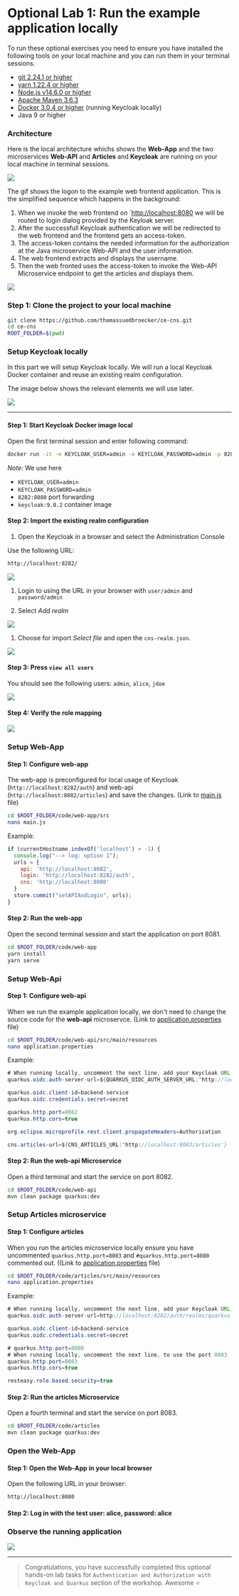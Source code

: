# Optional Lab 1: Run the example application locally

To run these optional exercises you need to ensure you have installed the following tools on your local machine and you can run them in your terminal sessions.

* [git 2.24.1 or higher](https://git-scm.com/book/en/v2/Getting-Started-Installing-Git)
* [yarn 1.22.4 or higher](https://yarnpkg.com)
* [Node.js v14.6.0 or higher](https://nodejs.org/en/)
* [Apache Maven 3.6.3](https://maven.apache.org/ref/3.6.3/maven-embedder/cli.html)
* [Docker 3.0.4 or higher](https://www.docker.com/products/docker-desktop) (running Keycloak locally)
* Java 9 or higher

### Architecture

Here is the local architecture whichs shows the **Web-App** and the two microservices **Web-API** and **Articles** and **Keycloak** are running on your local machine in terminal sessions.

![](images/cns-ce-architecture-local.png)

The gif shows the logon to the example web frontend application. This is the simplified sequence which happens in the background:

1. When we invoke the web frontend on `<http://localhost:8080> we will be routed to login dialog provided by the Keyloak server.
2. After the successfull Keycloak authentication we will be redirected to the web frontend and the frontend gets an access-token.
3. The access-token contains the needed information for the authorization at the Java microservice Web-API and the user information.
4. The web frontend extracts and displays the username.
5. Then the web fronted uses the access-token to invoke the Web-API Microservice endpoint to get the articles and displays them.

![](images/application-sample.gif)

### Step 1: Clone the project to your local machine

```sh
git clone https://github.com/thomassuedbroecker/ce-cns.git
cd ce-cns
ROOT_FOLDER=$(pwd)
```

### **Setup Keycloak locally**

In this part we will setup Keycloak locally. We will run a local Keycloak Docker container and reuse an existing realm configuration.

The image below shows the relevant elements we will use later.

![](images/keycloak-content.png)

---

#### Step 1: Start Keycloak Docker image local

Open the first terminal session and enter following command:

```sh
docker run -it -e KEYCLOAK_USER=admin -e KEYCLOAK_PASSWORD=admin -p 8282:8080 jboss/keycloak:9.0.2
```

_Note:_ We use here

  * `KEYCLOAK_USER=admin`
  * `KEYCLOAK_PASSWORD=admin`
  * `8282:8080` port forwarding
  * `keycloak:9.0.2` container image

#### Step 2: Import the existing realm configuration

1. Open the Keycloak in a browser and select the Administration Console

Use the following URL:

  ```sh
  http://localhost:8282/
  ```

  ![](images/keycloak-setup-01.png)

1. Login to using the URL in your browser with `user/admin` and `password/admin`

1. Select _Add realm_

  ![](images/keycloak-setup-02.png)

1. Choose for import _Select file_ and open the `cns-realm.json`.

  ![](images/keycloak-setup-03.png)

#### Step 3: Press `view all users`

You should see the following users: `admin`, `alice`, `jdoe`

![](images/keycloak-users.png)

#### Step 4: Verify the role mapping

![](images/keycloak-user.png)

### **Setup Web-App**

#### Step 1: Configure web-app

The web-app is preconfigured for local usage of Keycloak (`http://localhost:8282/auth`) and web-api (`http://localhost:8082/articles`) and save the changes. (Link to [main.js](https://github.com/IBM/ce-cns/blob/master/code/web-app/src/main.js) file)

```sh
cd $ROOT_FOLDER/code/web-app/src
nano main.js
```

Example:

```JavaScript
if (currentHostname.indexOf('localhost') > -1) {
  console.log("--> log: option 1");
  urls = {
    api: 'http://localhost:8082',
    login: 'http://localhost:8282/auth',
    cns: 'http://localhost:8080'
  }
  store.commit("setAPIAndLogin", urls);
}
```

#### Step 2: Run the web-app

Open the second terminal session and start the application on port 8081.

```sh
cd $ROOT_FOLDER/code/web-app
yarn install
yarn serve
```

### **Setup Web-Api**

#### Step 1: Configure web-api

When we run the example application locally, we don't need to change the source code for the **web-api** microservce. (Link to [application.properties](https://github.com/IBM/ce-cns/blob/master/code/web-api/src/main/resources/application.properties) file)

```sh
cd $ROOT_FOLDER/code/web-api/src/main/resources
nano application.properties
```

Example:

```Java
# When running locally, uncomment the next line, add your Keycloak URL, must end on '/auth/realms/quarkus'
quarkus.oidc.auth-server-url=${QUARKUS_OIDC_AUTH_SERVER_URL:'http://localhost:8282/auth/realms/quarkus'}

quarkus.oidc.client-id=backend-service
quarkus.oidc.credentials.secret=secret

quarkus.http.port=8082
quarkus.http.cors=true

org.eclipse.microprofile.rest.client.propagateHeaders=Authorization

cns.articles-url=${CNS_ARTICLES_URL:'http://localhost:8083/articles'}
```

#### Step 2: Run the web-api Microservice

Open a third terminal and start the service on port 8082.

```sh
cd $ROOT_FOLDER/code/web-api
mvn clean package quarkus:dev
```

### **Setup Articles microservice**

#### Step 1: Configure articles 

When you run the articles microservice locally ensure you have uncommented `quarkus.http.port=8083` and `#quarkus.http.port=8080` commented out. ((Link to [application.properties](https://github.com/IBM/ce-cns/blob/master/code/articles/src/main/resources/application.properties) file)

```sh
cd $ROOT_FOLDER/code/articles/src/main/resources
nano application.properties
```

Example:

```Java
# When running locally, uncomment the next line, add your Keycloak URL, must end on '/auth/realms/quarkus'
quarkus.oidc.auth-server-url=http://localhost:8282/auth/realms/quarkus

quarkus.oidc.client-id=backend-service
quarkus.oidc.credentials.secret=secret

# quarkus.http.port=8080
# When running locally, uncomment the next line, to use the port 8083
quarkus.http.port=8083
quarkus.http.cors=true

resteasy.role.based.security=true
```

#### Step 2: Run the articles Microservice

Open a fourth terminal and start the service on port 8083.

```sh
cd $ROOT_FOLDER/code/articles
mvn clean package quarkus:dev
```

### Open the Web-App

#### Step 1: Open the Web-App in your local browser

Open the following URL in your browser:

```sh
http://localhost:8080
```

#### Step 2: Log in with the test user: alice, password: alice


### Observe the running application

![](images/setup-locally-inspect-output.PNG)


---

> Congratulations, you have successfully completed this optional hands-on lab tasks for `Authentication and Authorization with Keycloak and Quarkus` section of the workshop. Awesome :star:

